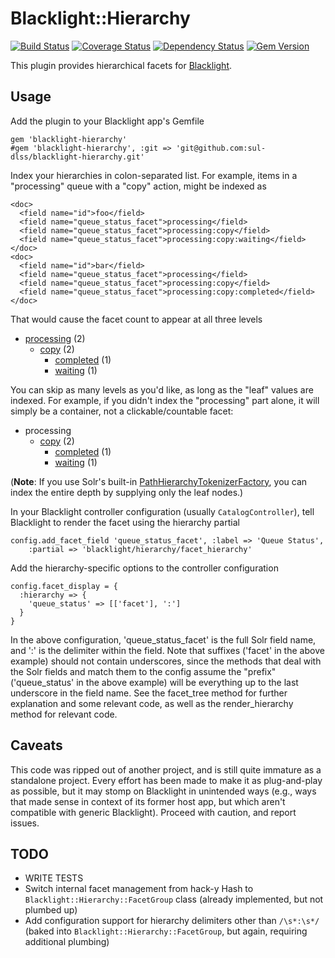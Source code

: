 # Blacklight::Hierarchy
[![Build Status](https://travis-ci.org/sul-dlss/blacklight-hierarchy.svg?branch=master)](https://travis-ci.org/sul-dlss/blacklight-hierarchy) [![Coverage Status](https://coveralls.io/repos/sul-dlss/blacklight-hierarchy/badge.png)](https://coveralls.io/r/sul-dlss/blacklight-hierarchy) [![Dependency Status](https://gemnasium.com/sul-dlss/blacklight-hierarchy.svg)](https://gemnasium.com/sul-dlss/blacklight-hierarchy) [![Gem Version](https://badge.fury.io/rb/blacklight-hierarchy.svg)](http://badge.fury.io/rb/blacklight-hierarchy)

This plugin provides hierarchical facets for [Blacklight](https://github.com/projectblacklight/blacklight).

## Usage

Add the plugin to your Blacklight app's Gemfile

    gem 'blacklight-hierarchy'
    #gem 'blacklight-hierarchy', :git => 'git@github.com:sul-dlss/blacklight-hierarchy.git'
        
Index your hierarchies in colon-separated list. For example, items in a "processing" queue with a "copy" action, might be indexed as

    <doc>
      <field name="id">foo</field>
      <field name="queue_status_facet">processing</field>
      <field name="queue_status_facet">processing:copy</field>
      <field name="queue_status_facet">processing:copy:waiting</field>
    </doc>
    <doc>
      <field name="id">bar</field>
      <field name="queue_status_facet">processing</field>
      <field name="queue_status_facet">processing:copy</field>
      <field name="queue_status_facet">processing:copy:completed</field>
    </doc>
        
That would cause the facet count to appear at all three levels

- [processing](#) (2)
    - [copy](#) (2)
        - [completed](#) (1)
        - [waiting](#) (1)

You can skip as many levels as you'd like, as long as the "leaf" values are indexed. For example, if you didn't index the "processing" part alone, it will simply be a container, not a clickable/countable facet:

- processing
    - [copy](#) (2)
        - [completed](#) (1)
        - [waiting](#) (1)

(**Note**: If you use Solr's built-in [PathHierarchyTokenizerFactory](http://wiki.apache.org/solr/AnalyzersTokenizersTokenFilters#solr.PathHierarchyTokenizerFactory), you can index the entire depth by supplying only the leaf nodes.)

In your Blacklight controller configuration (usually `CatalogController`), tell Blacklight to render the facet using the hierarchy partial

    config.add_facet_field 'queue_status_facet', :label => 'Queue Status', 
        :partial => 'blacklight/hierarchy/facet_hierarchy'


Add the hierarchy-specific options to the controller configuration

    config.facet_display = {
      :hierarchy => {
        'queue_status' => [['facet'], ':']
      }
    }

In the above configuration, 'queue_status_facet' is the full Solr field name, and ':' is the delimiter within the field.  Note that suffixes ('facet' in the above example) should not contain underscores, since the methods that deal with the Solr fields and match them to the config assume the "prefix" ('queue_status' in the above example) will be everything up to the last underscore in the field name.  See the facet_tree method for further explanation and some relevant code, as well as the render_hierarchy method for relevant code.

## Caveats

This code was ripped out of another project, and is still quite immature as a standalone project. Every effort has been made to make it as plug-and-play as possible, but it may stomp on Blacklight in unintended ways (e.g., ways that made sense in context of its former host app, but which aren't compatible with generic Blacklight). Proceed with caution, and report issues.

## TODO

- WRITE TESTS
- Switch internal facet management from hack-y Hash to `Blacklight::Hierarchy::FacetGroup` class (already implemented, but not plumbed up)
- Add configuration support for hierarchy delimiters other than `/\s*:\s*/` (baked into `Blacklight::Hierarchy::FacetGroup`, but again, requiring additional plumbing)